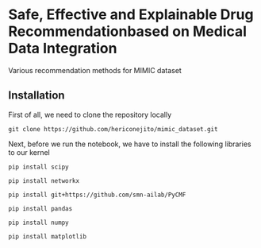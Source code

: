 # Safe, Effective and Explainable Drug Recommendationbased on Medical Data Integration
Various recommendation methods for MIMIC dataset

## Installation

First of all, we need to clone the repository locally 

`git clone https://github.com/hericonejito/mimic_dataset.git`

Next, before we run the notebook, we have to install the following libraries to our kernel

`pip install scipy`

`pip install networkx`

`pip install git+https://github.com/smn-ailab/PyCMF`

`pip install pandas`

`pip install numpy`

`pip install matplotlib`
